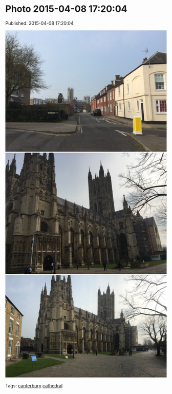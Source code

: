 
# Photo 2015-04-08 17:20:04

Published: 2015-04-08 17:20:04

![](115863904707-0.jpg)
![](115863904707-1.jpg)
![](115863904707-2.jpg)

Tags: [canterbury](tag-canterbury.md) [cathedral](tag-cathedral.md)
